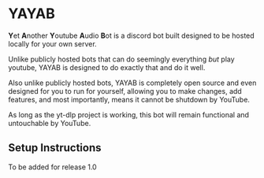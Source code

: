 # YAYAB

**Y**et **A**nother **Y**outube **A**udio **B**ot is a discord bot built designed to be hosted locally for your own server.

Unlike publicly hosted bots that can do seemingly everything *but* play youtube, YAYAB is designed to do exactly that and do it well. 

Also unlike publicly hosted bots, YAYAB is completely open source and even designed for you to run for yourself, allowing you to make changes, add features, and most importantly, means it cannot be shutdown by YouTube. 

As long as the yt-dlp project is working, this bot will remain functional and untouchable by YouTube.

## Setup Instructions
To be added for release 1.0